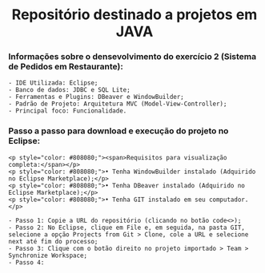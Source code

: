 <h1 align="center">Repositório destinado a projetos em JAVA</h1>

<h3 align=left>Informações sobre o densevolvimento do exercício 2 (Sistema de Pedidos em Restaurante):</h3>

    - IDE Utilizada: Eclipse;
    - Banco de dados: JDBC e SQL Lite;
    - Ferramentas e Plugins: DBeaver e WindowBuilder;
    - Padrão de Projeto: Arquitetura MVC (Model-View-Controller);
    - Principal foco: Funcionalidade.

<h3 align=left>Passo a passo para download e execução do projeto no Eclipse:</h3>
    
    <p style="color: #808080;"><span>Requisitos para visualização completa:</span></p>
    <p style="color: #808080;">• Tenha WindowBuilder instalado (Adquirido no Eclipse Marketplace);</p>
    <p style="color: #808080;">• Tenha DBeaver instalado (Adquirido no Eclipse Marketplace);</p>
    <p style="color: #808080;">• Tenha GIT instalado em seu computador.</p>
    
    - Passo 1: Copie a URL do repositório (clicando no botão code<>);
    - Passo 2: No Eclipse, clique em File e, em seguida, na pasta GIT, selecione a opção Projects from Git > Clone, cole a URL e selecione next até fim do processo;
    - Passo 3: Clique com o botão direito no projeto importado > Team > Synchronize Workspace;
    - Passo 4:
